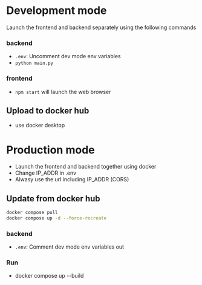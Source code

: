 # Development mode

Launch the frontend and backend separately using the following commands

### backend

- `.env`: Uncomment dev mode env variables
- `python main.py`

### frontend

- `npm start` will launch the web browser

## Upload to docker hub

- use docker desktop

# Production mode

- Launch the frontend and backend together using docker
- Change IP_ADDR in .env
- Alwasy use the url including IP_ADDR (CORS)

## Update from docker hub

```bash
docker compose pull
docker compose up -d --force-recreate
```

### backend

- `.env`: Comment dev mode env variables out

### Run

- docker compose up --build
